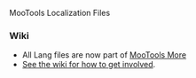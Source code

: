 MooTools Localization Files

### Wiki
* All Lang files are now part of [MooTools More](http://github.com/mootools/mootools-more)
* [See the wiki for how to get involved](http://wiki.github.com/mootools/mootools-more).